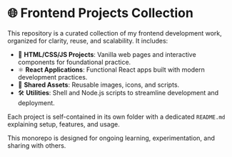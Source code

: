 # 🌐 Frontend Projects Collection

This repository is a curated collection of my frontend development work, organized for clarity, reuse, and scalability. It includes:

- 🧱 **HTML/CSS/JS Projects**: Vanilla web pages and interactive components for foundational practice.
- ⚛️ **React Applications**: Functional React apps built with modern development practices.
- 📁 **Shared Assets**: Reusable images, icons, and scripts.
- 🛠 **Utilities**: Shell and Node.js scripts to streamline development and deployment.

Each project is self-contained in its own folder with a dedicated `README.md` explaining setup, features, and usage.

This monorepo is designed for ongoing learning, experimentation, and sharing with others.
